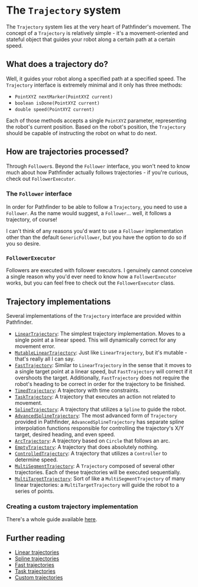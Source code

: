 # The `Trajectory` system
The `Trajectory` system lies at the very heart of Pathfinder's movement. The
concept of a `Trajectory` is relatively simple - it's a movement-oriented and
stateful object that guides your robot along a certain path at a certain speed.

## What does a trajectory do?
Well, it guides your robot along a specified path at a specified speed. The
`Trajectory` interface is extremely minimal and it only has three methods:
- `PointXYZ nextMarker(PointXYZ current)`
- `boolean isDone(PointXYZ current)`
- `double speed(PointXYZ current)`

Each of those methods accepts a single `PointXYZ` parameter, representing the
robot's current position. Based on the robot's position, the `Trajectory`
should be capable of instructing the robot on what to do next.

## How are trajectories processed?
Through `Follower`s. Beyond the `Follower` interface, you won't need to know
much about how Pathfinder actually follows trajectories - if you're curious,
check out `FollowerExecutor`.

### The `Follower` interface
In order for Pathfinder to be able to follow a `Trajectory`, you need to use a
`Follower`. As the name would suggest, a `Follower`... well, it follows a
trajectory, of course!

I can't think of any reasons you'd want to use a `Follower` implementation
other than the default `GenericFollower`, but you have the option to do so if
you so desire.

### `FollowerExecutor`
Followers are executed with follower executors. I genuinely cannot conceive a
single reason why you'd ever need to know how a `FollowerExecutor` works, but
you can feel free to check out the `FollowerExecutor` class.

## Trajectory implementations
Several implementations of the `Trajectory` interface are provided within
Pathfinder.
- [`LinearTrajectory`](../pathfinder2-core/src/main/java/me/wobblyyyy/pathfinder2/trajectory/LinearTrajectory.java):
  The simplest trajectory implementation. Moves to a single point at a linear
  speed. This will dynamically correct for any movement error.
- [`MutableLinearTrajectory`](../pathfinder2-core/src/main/java/me/wobblyyyy/pathfinder2/trajectory/MutableLinearTrajectory.java):
  Just like `LinearTrajectory`, but it's mutable - that's really all I can say.
- [`FastTrajectory`](../pathfinder2-core/src/main/java/me/wobblyyyy/pathfinder2/trajectory/FastTrajectory.java):
  Similar to `LinearTrajectory` in the sense that it moves to a single target
  point at a linear speed, but `FastTrajectory` will correct if it overshoots
  the target. Additionally, `FastTrajectory` does not require the robot's
  heading to be correct in order for the trajectory to be finished.
- [`TimedTrajectory`](../pathfinder2-core/src/main/java/me/wobblyyyy/pathfinder2/trajectory/TimedTrajectory.java):
  A trajectory with time constraints.
- [`TaskTrajectory`](../pathfinder2-core/src/main/java/me/wobblyyyy/pathfinder2/trajectory/TaskTrajectory.java):
  A trajectory that executes an action not related to movement.
- [`SplineTrajectory`](../pathfinder2-core/src/main/java/me/wobblyyyy/pathfinder2/trajectory/spline/SplineTrajectory.java):
  A trajectory that utilizes a `Spline` to guide the robot.
- [`AdvancedSplineTrajectory`](../pathfinder2-core/src/main/java/me/wobblyyyy/pathfinder2/trajectory/spline/AdvancedSplineTrajectory.java):
  The most advanced form of `Trajectory` provided in Pathfinder,
  `AdvancedSplineTrajectory` has separate spline interpolation functions
  responsible for controlling the trajectory's X/Y target, desired heading,
  and even speed.
- [`ArcTrajectory`](../pathfinder2-core/src/main/java/me/wobblyyyy/pathfinder2/trajectory/ArcTrajectory.java):
  A trajectory based on `Circle` that follows an arc.
- [`EmptyTrajectory`](../pathfinder2-core/src/main/java/me/wobblyyyy/pathfinder2/trajectory/EmptyTrajectory.java):
  A trajectory that does absolutely nothing.
- [`ControlledTrajectory`](../pathfinder2-core/src/main/java/me/wobblyyyy/pathfinder2/trajectory/ControlledTrajectory.java):
  A trajectory that utilizes a `Controller` to determine speed.
- [`MultiSegmentTrajectory`](../pathfinder2-core/src/main/java/me/wobblyyyy/pathfinder2/trajectory/multi/segment/MultiSegmentTrajectory.java):
  A `Trajectory` composed of several other trajectories. Each of these
  trajectories will be executed sequentially.
- [`MultiTargetTrajectory`](../pathfinder2-core/src/main/java/me/wobblyyyy/pathfinder2/trajectory/multi/target/MultiTargetTrajectory.java):
  Sort of like a `MultiSegmentTrajectory` of many linear trajectories: a
  `MultiTargetTrajectory` will guide the robot to a series of points.

### Creating a custom trajectory implementation
There's a whole guide available [here](./06_custom_trajectory.md).

## Further reading
- [Linear trajectories](./03_linear_trajectory.md)
- [Spline trajectories](./04_advanced_spline_trajectory.md)
- [Fast trajectories](./09_fast_trajectories.md)
- [Task trajectories](./13_task_trajectory.md)
- [Custom trajectories](./06_custom_trajectory.md)
